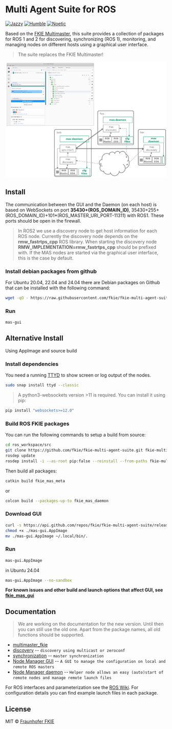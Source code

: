 # Multi Agent Suite for ROS
[![Jazzy](https://github.com/fkie/fkie-multi-agent-suite/actions/workflows/jazzy_build.yml/badge.svg)](https://github.com/fkie/fkie-multi-agent-suite/actions/workflows/jazzy_build.yml)
[![Humble](https://github.com/fkie/fkie-multi-agent-suite/actions/workflows/humble_build.yml/badge.svg)](https://github.com/fkie/fkie-multi-agent-suite/actions/workflows/humble_build.yml)
[![Noetic](https://github.com/fkie/fkie-multi-agent-suite/actions/workflows/noetic_build.yml/badge.svg)](https://github.com/fkie/fkie-multi-agent-suite/actions/workflows/noetic_build.yml)

Based on the [FKIE Multimaster](https://github.com/fkie/multimaster_fkie), this suite provides a collection of packages for ROS 1 and 2 for discovering, synchronizing (ROS 1), monitoring, and managing nodes on different hosts using a graphical user interface.

> The suite replaces the FKIE Multimaster!

![mas overview](mas_overview.png)

## Install

The communication between the GUI and the Daemon (on each host) is based on WebSockets on port **35430+(ROS_DOMAIN_ID)**, 35430+255+(ROS_DOMAIN_ID)+101*(ROS_MASTER_URI_PORT-11311) with ROS1. These ports should be open in the firewall.

> In ROS2 we use a discovery node to get host information for each ROS node. Currently the discovery node depends on the **rmw_fastrtps_cpp** ROS library. When starting the discovery node **RMW_IMPLEMENTATION=rmw_fastrtps_cpp** should be prefixed with. If the MAS nodes are started via the graphical user interface, this is the case by default.

### Install debian packages from github

For Ubuntu 20.04, 22.04 and 24.04 there are Debian packages on Github that can be installed with the following command:

```bash
wget -qO - https://raw.githubusercontent.com/fkie/fkie-multi-agent-suite/refs/heads/master/install_mas_debs.sh | bash
```

### Run

```bash
mas-gui
```

## Alternative Install

Using AppImage and source build

### Install dependencies

You need a running [TTYD](https://github.com/tsl0922/ttyd) to show screen or log output of the nodes.

```bash
sudo snap install ttyd --classic
```

> A python3-websockets version >11 is required. You can install it using pip:

```bash
pip install "websockets>=12.0"
```


### Build ROS FKIE packages

You can run the following commands to setup a build from source:

```bash
cd ros_workspace/src
git clone https://github.com/fkie/fkie-multi-agent-suite.git fkie-multi-agent-suite
rosdep update
rosdep install -i --as-root pip:false --reinstall --from-paths fkie-multi-agent-suite
```

Then build all packages:

```bash
catkin build fkie_mas_meta
```

or

```bash
colcon build --packages-up-to fkie_mas_daemon
```

### Download GUI

```bash
curl -s https://api.github.com/repos/fkie/fkie-multi-agent-suite/releases/latest | grep "browser_download_url.*mas-gui.AppImage" | cut -d : -f 2,3 | tr -d \" | wget --show-progress -i -
chmod +x ./mas-gui.AppImage
mv ./mas-gui.AppImage ~/.local/bin/.
```

### Run

```bash
mas-gui.AppImage
```
in Ubuntu 24.04
```bash
mas-gui.AppImage --no-sandbox
```

**For known issues and other build and launch options that affect GUI, see [fkie_mas_gui](https://github.com/fkie/fkie-multi-agent-suite/tree/master/fkie_mas_gui#readme)**

## Documentation

> We are working on the documentation for the new version. Until then you can still use the old one. Apart from the package names, all old functions should be supported.

- [multimaster_fkie](http://fkie.github.io/multimaster_fkie)
- [discovery](http://fkie.github.io/multimaster_fkie/master_discovery.html) -- `discovery using multicast or zeroconf`
- [synchronization](http://fkie.github.io/multimaster_fkie/master_sync.html) -- `master synchronization`
- [Node Manager GUI](http://fkie.github.io/multimaster_fkie/node_manager.html) -- `A GUI to manage the configuration on local and remote ROS masters`
- [Node Manager daemon](http://fkie.github.io/multimaster_fkie/node_manager_daemon.html) -- `Helper node allows an easy (auto)start of remote nodes and manage remote launch files`

For ROS interfaces and parameterization see the [ROS Wiki](http://www.ros.org/wiki/multimaster_fkie). For configuration details you can find example launch files in each package.

## License

MIT © [Fraunhofer FKIE](https://www.fkie.fraunhofer.de/en.html)
